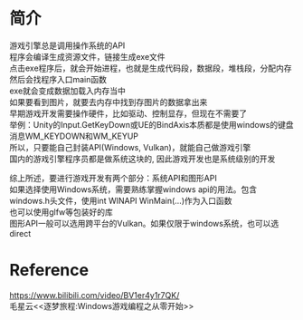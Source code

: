 # 简介
游戏引擎总是调用操作系统的API  
程序会编译生成资源文件，链接生成exe文件  
点击exe程序后，就会开始进程，也就是生成代码段，数据段，堆栈段，分配内存  
然后会找程序入口main函数  
exe就会变成数据加载入内存当中  
如果要看到图片，就要去内存中找到存图片的数据拿出来  
早期游戏开发需要操作硬件，比如驱动、控制显存，但现在不需要了  
举例：Unity的Input.GetKeyDown或UE的BindAxis本质都是使用windows的键盘消息WM_KEYDOWN和WM_KEYUP  
所以，只要能自己封装API(Windows, Vulkan)，就能自己做游戏引擎  
国内的游戏引擎程序员都是做系统这块的, 因此游戏开发也是系统级别的开发  

综上所述，要进行游戏开发有两个部分：系统API和图形API  
如果选择使用Windows系统，需要熟练掌握windows api的用法。包含windows.h头文件，使用int WINAPI WinMain(...)作为入口函数  
也可以使用glfw等包装好的库  
图形API一般可以选用跨平台的Vulkan。如果仅限于windows系统，也可以选direct  

# Reference
https://www.bilibili.com/video/BV1er4y1r7QK/  
毛星云<<逐梦旅程:Windows游戏编程之从零开始>>  
